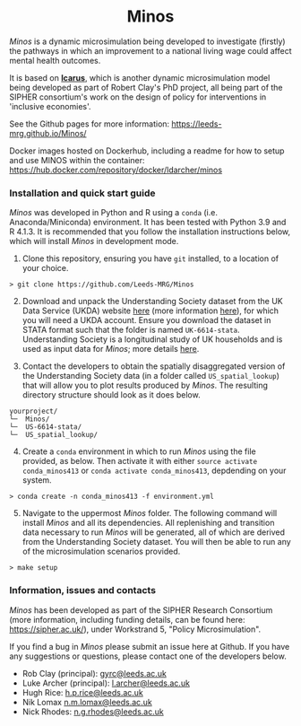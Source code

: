 <div align="center">
    <h1>Minos</h1>
</div>

*Minos* is a dynamic microsimulation being developed to investigate (firstly) the pathways in which an improvement to a national living wage could affect mental health outcomes. 

It is based on [**Icarus**](https://github.com/RobertClay/Icarus), which is another dynamic microsimulation model being developed as part of Robert Clay's PhD project, all being part of the SIPHER consortium's work on the design of policy for interventions in 'inclusive economies'.

See the Github pages for more information: https://leeds-mrg.github.io/Minos/

Docker images hosted on Dockerhub, including a readme for how to setup and use MINOS within the container: https://hub.docker.com/repository/docker/ldarcher/minos

### Installation and quick start guide

*Minos* was developed in Python and R using a ```conda``` (i.e. Anaconda/Miniconda) environment. It has been tested with Python 3.9 and R 4.1.3. It is recommended that you follow the installation instructions below, which will install *Minos* in development mode.

1. Clone this repository, ensuring you have ```git``` installed, to a location of your choice.

```> git clone https://github.com/Leeds-MRG/Minos```

2. Download and unpack the Understanding Society dataset from the UK Data Service (UKDA) website [here](https://ukdataservice.ac.uk/find-data/) (more information [here](https://www.understandingsociety.ac.uk/documentation/access-data)), for which you will need a UKDA account. Ensure you download the dataset in STATA format such that the folder is named ```UK-6614-stata```. Understanding Society is a longitudinal study of UK households and is used as input data for *Minos*; more details [here]().

3. Contact the developers to obtain the spatially disaggregated version of the Understanding Society data (in a folder called ```US_spatial_lookup```) that will allow you to plot results produced by *Minos*. The resulting directory structure should look as it does below.

```
yourproject/
└─  Minos/
└─  US-6614-stata/
└─  US_spatial_lookup/
```

4. Create a ```conda``` environment in which to run *Minos* using the file provided, as below. Then activate it with either ```source activate conda_minos413``` or ```conda activate conda_minos413```, depdending on your system.

```
> conda create -n conda_minos413 -f environment.yml
```

5. Navigate to the uppermost *Minos* folder. The following command will install *Minos* and all its dependencies. All replenishing and transition data necessary to run *Minos* will be generated, all of which are derived from the Understanding Society dataset. You will then be able to run any of the microsimulation scenarios provided.

```> make setup```

### Information, issues and contacts

*Minos* has been developed as part of the SIPHER Research Consortium (more information, including funding details, can be found here: https://sipher.ac.uk/), under Workstrand 5, "Policy Microsimulation".

If you find a bug in *Minos* please submit an issue here at Github. If you have any suggestions or questions, please contact one of the developers below.

- Rob Clay (principal): gyrc@leeds.ac.uk
- Luke Archer (principal): l.archer@leeds.ac.uk
- Hugh Rice: h.p.rice@leeds.ac.uk
- Nik Lomax n.m.lomax@leeds.ac.uk
- Nick Rhodes: n.g.rhodes@leeds.ac.uk
